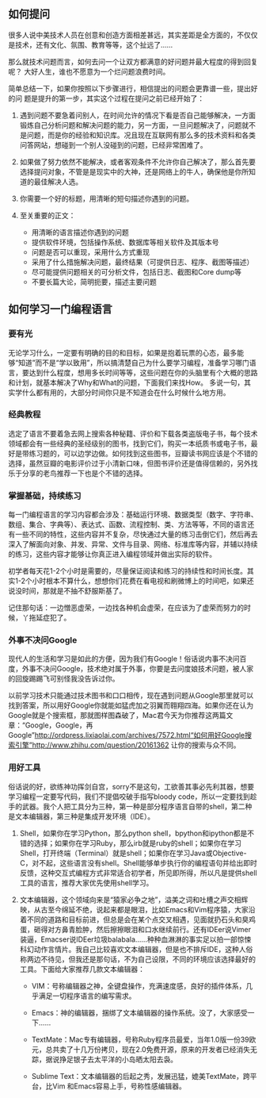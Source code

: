 ## 如何提问

很多人说中美技术人员在创意和创造方面相差甚远，其实差距是全方面的，不仅仅是技术，还有文化、氛围、教育等等，这个扯远了……

那么就技术问题而言，如何去问一个让双方都满意的好问题并最大程度的得到回复呢？
大好人生，谁也不愿意为一个烂问题浪费时间。

简单总结一下，如果你按照以下步骤进行，相信提出的问题会更靠谱一些，提出好的问
题是提升的第一步，其实这个过程在提问之前已经开始了：

1. 遇到问题不要急着问别人，在时间允许的情况下看是否自己能够解决，一方面锻炼自己分析问题和解决问题的能力，另一方面，一旦问题解决了，问题就不是问题，而是你的经验和知识库。况且现在互联网有那么多的技术资料和各类问答网站，想碰到一个别人没碰到的问题，已经非常困难了。

2. 如果做了努力依然不能解决，或者客观条件不允许你自己解决了，那么首先要选择提问对象，不管是是现实中的大神，还是网络上的牛人，确保他是你所知道的最佳解决人选。

3. 你需要一个好的标题，用清晰的短句描述你遇到的问题。

4. 至关重要的正文：

	- 用清晰的语言描述你遇到的问题
	- 提供软件环境，包括操作系统、数据库等相关软件及其版本号
	- 问题是否可以重现，采用什么方式重现
	- 采用了什么措施解决问题，最终结果（可提供日志、程序、截图等描述）
	- 尽可能提供问题相关的可分析文件，包括日志、截图和Core dump等
	- 不要长篇大论，简明扼要，描述主要问题


## 如何学习一门编程语言

### 要有光

无论学习什么，一定要有明确的目的和目标，如果是抱着玩票的心态，最多能够“知道”而不是“学以致用”，所以搞清楚自己为什么要学习编程，准备学习哪门语言，要达到什么程度，想用多长时间等等，这些问题在你的头脑里有个大概的思路和计划，就基本解决了Why和What的问题，下面我们来找How。
多说一句，其实学什么都有用的，大部分时间你只是不知道会在什么时候什么地方用。

### 经典教程

选定了语言不要着急去网上搜索各种秘籍、评价和下载各类盗版电子书，每个技术领域都会有一些经典的圣经级别的图书，找到它们，购买一本纸质书或电子书，最好是带练习题的，可以边学边做。如何找到这些图书，豆瓣读书网应该是个不错的选择，虽然豆瓣的电影评价过于小清新口味，但图书评价还是值得信赖的，另外找乐于分享的老鸟推荐一下也是个不错的选择。

### 掌握基础，持续练习
每一门编程语言的学习内容都会涉及：基础运行环境、数据类型（数字、字符串、数组、集合、字典等）、表达式、函数、流程控制、类、方法等等，不同的语言还有一些不同的特性，这些内容并不复杂，尽快通过大量的练习击倒它们，然后再去深入了解面向对象、并发、异常、文件与目录、网络、标准库等内容，并辅以持续的练习，这些内容才能够让你真正进入编程领域并做出实际的软件。

初学者每天花1-2个小时是需要的，尽量保证阅读和练习的持续性和时间长度。其实1-2个小时根本不算什么，想想你们花费在看电视和刷微博上的时间吧，如果还说没时间，那就是不抽不舒服斯基了。

记住那句话：一边憎恶虚荣，一边找各种机会虚荣，在应该为了虚荣而努力的时候，丫拖延症犯了。

### 外事不决问Google
现代人的生活和学习是如此的方便，因为我们有Google！俗话说内事不决问百度，外事不决问Google，技术绝对属于外事，你要是去问度娘技术问题，被人家的回旋踢踢飞可别怪我没告诉过你。

以前学习技术只能通过技术图书和口口相传，现在遇到问题从Google那里就可以找到答案，所以用好Google你就能如猛虎加之羽翼而翱翔四海。如果你还在认为Google就是个搜索框，那就图样图森破了，Mac君今天为你推荐这两篇文章：“Google，Google，再Google”http://ordpress.lixiaolai.com/archives/7572.html“如何用好Google搜索引擎”http://www.zhihu.com/question/20161362
让你的搜索与众不同。

### 用好工具
俗话说的好，欲练神功挥剑自宫，sorry不是这句，工欲善其事必先利其器，想要学习编程一定要写代码，我们不提倡咬破手指写bloody code，所以一定要找到趁手的武器。我个人把工具分为三种，第一种是部分程序语言自带的shell，第二种是文本编辑器，第三种是集成开发环境（IDE）。


1. Shell，如果你在学习Python，那么python shell，bpython和ipython都是不错的选择；如果你在学习Ruby，那么irb就是ruby的shell；如果你在学习Shell，打开终端（Terminal）就是shell；如果你在学习Java或Objective-C，对不起，这些语言没有shell。Shell能够单步执行你的编程语句并给出即时反馈，这种交互式编程方式非常适合初学者，所见即所得，所以凡是提供shell工具的语言，推荐大家优先使用shell学习。

2. 文本编辑器，这个领域向来是“猿家必争之地”，溢美之词和吐槽之声交相辉映，从古至今绵延不绝，说起来都是眼泪，比如Emacs和Vim程序猿，大家沿着不同的道路和目标前进，但总是会在某个点交叉相遇，见面就扔石头和臭鸡蛋，砸得对方鼻青脸肿，然后擦擦眼泪和口水继续前行。还有IDEer说Vimer装逼，Emacser说IDEer垃圾balabala……种种血淋淋的事实足以拍一部惊悚科幻动作言情片。我自己比较喜欢文本编辑器，但是也不排斥IDE，这种人俗称两边不待见，但我还是那句话，不为自己设限，不同的环境应该选择最好的工具。下面给大家推荐几款文本编辑器：

	- VIM：号称编辑器之神，全键盘操作，充满速度感，良好的插件体系，几乎满足一切程序语言的编写需求。
	
	- Emacs：神的编辑器，捆绑了文本编辑器的操作系统。没了，大家感受一下……
	
	- TextMate：Mac专有编辑器，号称Ruby程序员最爱，当年1.0版一份39欧元，总共卖了十几万份拷贝，现在2.0免费开源，原来的开发者已经消失无踪，据说挣足银子去太平洋的小岛晒太阳去袅。
	
	- Sublime Text：文本编辑器的后起之秀，发展迅猛，媲美TextMate，跨平台，比Vim
	和Emacs容易上手，号称性感编辑器。
